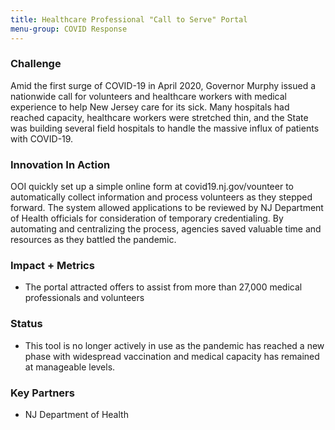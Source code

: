 ```yaml
---
title: Healthcare Professional "Call to Serve" Portal
menu-group: COVID Response
---
```


### Challenge

Amid the first surge of COVID-19 in April 2020, Governor Murphy issued a nationwide call for volunteers and healthcare workers with medical experience to help New Jersey care for its sick. Many hospitals had reached capacity, healthcare workers were stretched thin, and the State was building several field hospitals to handle the massive influx of patients with COVID-19.

### Innovation In Action

OOI quickly set up a simple online form at covid19.nj.gov/vounteer to automatically collect information and process volunteers as they stepped forward. The system allowed applications to be reviewed by NJ Department of Health officials for consideration of temporary credentialing. By automating and centralizing the process, agencies saved valuable time and resources as they battled the pandemic.

### Impact + Metrics

-   The portal attracted offers to assist from more than 27,000 medical professionals and volunteers

### Status

-   This tool is no longer actively in use as the pandemic has reached a new phase with widespread vaccination and medical capacity has remained at manageable levels.

### Key Partners

-   NJ Department of Health
